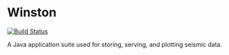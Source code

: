 Winston
=====================

[![Build Status](https://travis-ci.org/usgs/winston.png)](https://travis-ci.org/usgs/winston)

A Java application suite used for storing, serving, and plotting seismic data. 